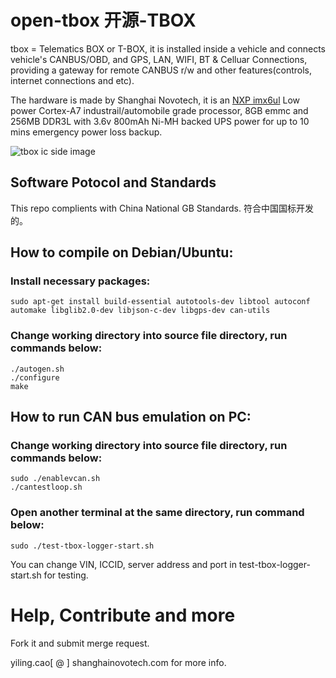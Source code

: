 # open-tbox 开源-TBOX
tbox = Telematics BOX or T-BOX, it is installed inside a vehicle and connects vehicle's CANBUS/OBD, and GPS, LAN, WIFI, BT & Celluar Connections, providing a gateway for remote CANBUS r/w and other features(controls, internet connections and etc).

The hardware is made by Shanghai Novotech, it is an [NXP imx6ul](https://www.nxp.com/products/processors-and-microcontrollers/applications-processors/i.mx-applications-processors/i.mx-6-processors/i.mx-6ultralite-processor-low-power-secure-arm-cortex-a7-core:i.MX6UL) Low power Cortex-A7 industrail/automobile grade processor, 8GB emmc and 256MB DDR3L with 3.6v 800mAh Ni-MH backed UPS power for up to 10 mins emergency power loss backup. 

![tbox ic side image](/pcitures/tbox_ic_side.jpg?raw=true "tbox IC Side")

## Software Potocol and Standards
This repo complients with China National GB Standards. 符合中国国标开发的。


## How to compile on Debian/Ubuntu:

### Install necessary packages:

```
sudo apt-get install build-essential autotools-dev libtool autoconf automake libglib2.0-dev libjson-c-dev libgps-dev can-utils
```
### Change working directory into source file directory, run commands below:

```
./autogen.sh
./configure
make
```

## How to run CAN bus emulation on PC:

### Change working directory into source file directory, run commands below:

```
sudo ./enablevcan.sh
./cantestloop.sh
```

### Open another terminal at the same directory, run command below:

```
sudo ./test-tbox-logger-start.sh
```

You can change VIN, ICCID, server address and port in test-tbox-logger-start.sh for testing.


# Help, Contribute and more
Fork it and submit merge request.

yiling.cao[ @ ] shanghainovotech.com for more info.

